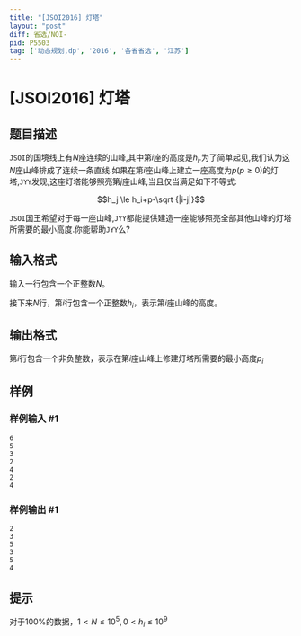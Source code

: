 ```yaml
---
title: "[JSOI2016] 灯塔"
layout: "post"
diff: 省选/NOI-
pid: P5503
tag: ['动态规划,dp', '2016', '各省省选', '江苏']
---
```

# [JSOI2016] 灯塔
## 题目描述

`JSOI`的国境线上有$N$座连续的山峰,其中第$i$座的高度是$h_i$.为了简单起见,我们认为这$N$座山峰排成了连续一条直线.如果在第$i$座山峰上建立一座高度为$p(p≥0)$的灯塔,`JYY`发现,这座灯塔能够照亮第$j$座山峰,当且仅当满足如下不等式:

$$h_j \le h_i+p-\sqrt {|i-j|}$$

`JSOI`国王希望对于每一座山峰,`JYY`都能提供建造一座能够照亮全部其他山峰的灯塔所需要的最小高度.你能帮助`JYY`么?

## 输入格式

输入一行包含一个正整数$N$。

接下来$N$行，第$i$行包含一个正整数$h_i$，表示第$i$座山峰的高度。
## 输出格式

第$i$行包含一个非负整数，表示在第$i$座山峰上修建灯塔所需要的最小高度$p_i$
## 样例

### 样例输入 #1
```
6
5
3
2
4
2
4
```
### 样例输出 #1
```
2
3
5
3
5
4
```
## 提示

对于$100\%$的数据，$1< N \le  10^5,0 < h_i \le  10^9$
